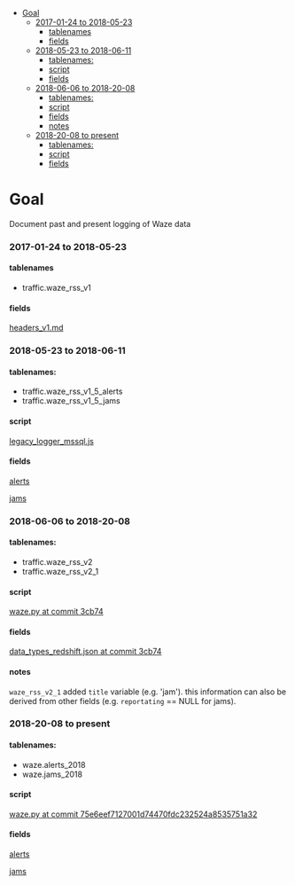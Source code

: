 <!-- MarkdownTOC bracket="round" autolink="true" -->

- [Goal](#goal)
	- [2017-01-24 to 2018-05-23](#2017-01-24-to-2018-05-23)
		- [tablenames](#tablenames)
		- [fields](#fields)
	- [2018-05-23 to 2018-06-11](#2018-05-23-to-2018-06-11)
		- [tablenames:](#tablenames-1)
		- [script](#script)
		- [fields](#fields-1)
	- [2018-06-06 to 2018-20-08](#2018-06-06-to-2018-20-08)
		- [tablenames:](#tablenames-2)
		- [script](#script-1)
		- [fields](#fields-2)
		- [notes](#notes)
	- [2018-20-08 to present](#2018-20-08-to-present)
		- [tablenames:](#tablenames-3)
		- [script](#script-2)
		- [fields](#fields-3)

<!-- /MarkdownTOC -->

# Goal

Document past and present logging of Waze data

### 2017-01-24 to 2018-05-23

#### tablenames 

- traffic.waze_rss_v1 

#### fields

[headers_v1.md](headers_v1.md)

### 2018-05-23 to 2018-06-11

#### tablenames: 
- traffic.waze_rss_v1_5_alerts  
- traffic.waze_rss_v1_5_jams 

#### script

[legacy_logger_mssql.js](legacy_logger_mssql.js)

#### fields

[alerts](https://github.com/BayAreaMetro/Data-And-Visualization-Projects/blob/75e6eef7127001d74470fdc232524a8535751a32/aws-lambda-deployments/waze-rss/field_types.md#alerts)

[jams](https://github.com/BayAreaMetro/Data-And-Visualization-Projects/blob/75e6eef7127001d74470fdc232524a8535751a32/aws-lambda-deployments/waze-rss/field_types.md#jams)

### 2018-06-06 to 2018-20-08

#### tablenames: 
- traffic.waze_rss_v2 
- traffic.waze_rss_v2_1 

#### script

[waze.py at commit 3cb74](https://github.com/BayAreaMetro/Data-And-Visualization-Projects/blob/3cb74ce590a6e55b9ba0b5f51be8e22f29f5277d/aws-lambda-deployments/waze-rss/waze.py)

#### fields

[data_types_redshift.json at commit 3cb74](https://github.com/BayAreaMetro/Data-And-Visualization-Projects/blob/3cb74ce590a6e55b9ba0b5f51be8e22f29f5277d/aws-lambda-deployments/waze-rss/data_types_redshift.json)

#### notes

`waze_rss_v2_1` added `title` variable (e.g. 'jam'). this information can also be derived from other fields (e.g. `reportating` == NULL for jams). 

### 2018-20-08 to present

#### tablenames: 
- waze.alerts_2018 
- waze.jams_2018 

#### script

[waze.py at commit 75e6eef7127001d74470fdc232524a8535751a32](https://github.com/BayAreaMetro/Data-And-Visualization-Projects/blob/75e6eef7127001d74470fdc232524a8535751a32/aws-lambda-deployments/waze-rss/waze.py)

#### fields

[alerts](https://github.com/BayAreaMetro/Data-And-Visualization-Projects/blob/75e6eef7127001d74470fdc232524a8535751a32/aws-lambda-deployments/waze-rss/alerts_data_types.json)

[jams](https://github.com/BayAreaMetro/Data-And-Visualization-Projects/blob/75e6eef7127001d74470fdc232524a8535751a32/aws-lambda-deployments/waze-rss/jams_data_types.json)
